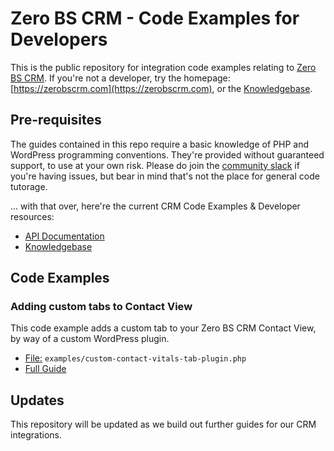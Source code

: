 # Zero BS CRM - Code Examples for Developers #

This is the public repository for integration code examples relating to [Zero BS CRM](https://zerobscrm.com). If you're not a developer, try the homepage: [https://zerobscrm.com](https://zerobscrm.com), or the [Knowledgebase](https://zerobscrm.com/kb/).

## Pre-requisites ##

The guides contained in this repo require a basic knowledge of PHP and WordPress programming conventions. They're provided without guaranteed support, to use at your own risk. Please do join the [community slack](https://zerobscrm.com/community/) if you're having issues, but bear in mind that's not the place for general code tutorage.

... with that over, here're the current CRM Code Examples & Developer resources:

* [API Documentation](http://docs.zerobscrm.com/api/)
* [Knowledgebase](https://zerobscrm.com/kb/)

## Code Examples ##

### Adding custom tabs to Contact View ###

This code example adds a custom tab to your Zero BS CRM Contact View, by way of a custom WordPress plugin.

* [File:](https://github.com/zero-bs-crm/code-examples/blob/master/examples/custom-contact-vitals-tab-plugin.php) ` examples/custom-contact-vitals-tab-plugin.php `
* [Full Guide](https://zerobscrm.com/kb/knowledge-base/adding-custom-tabs-to-contact-view-or-company-view/)




## Updates ##

This repository will be updated as we build out further guides for our CRM integrations.